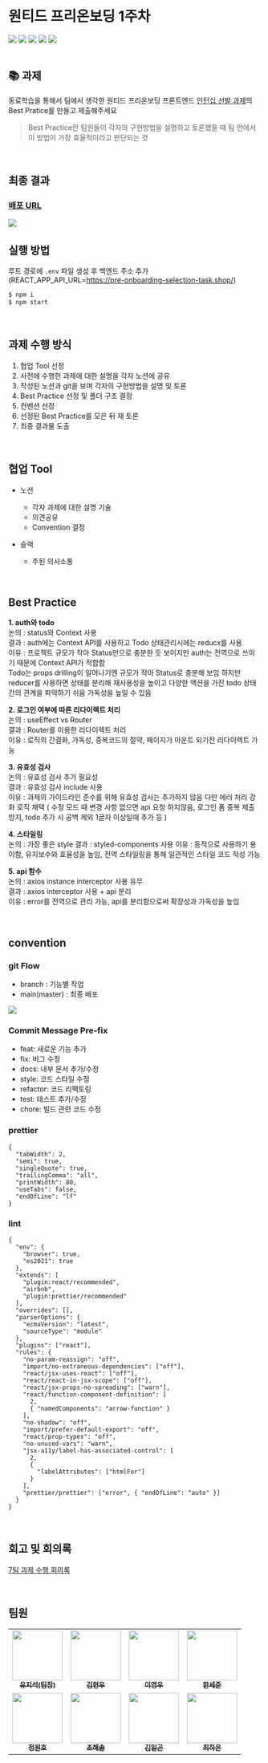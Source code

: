 # 원티드 프리온보딩 1주차
<img src="https://img.shields.io/badge/JavaScript-F7DF1E?style=flat-square&logo=JavaScript&logoColor=white"/> <img src="https://img.shields.io/badge/React-61DAFB?style=flat-square&logo=React&logoColor=white"/> <img src="https://img.shields.io/badge/styled component-DB7093?style=flat-square&logo=styled-components&logoColor=white"/> <img src="https://img.shields.io/badge/Axios-5A29E4?style=flat-square&logo=Axios&logoColor=white"/> <img src="https://img.shields.io/badge/React Router-CA4245?style=flat-square&logo=React Router&logoColor=white">   
</br>

## :books: 과제

동료학습을 통해서 팀에서 생각한 원티드 프리온보딩 프론트엔드 [인턴십 선발 과제](https://github.com/walking-sunset/selection-task)의 Best Pratice를 만들고 제출해주세요  
  > Best Practice란 팀원들이 각자의 구현방법을 설명하고 토론했을 때 팀 안에서 이 방법이 가장 효율적이라고 판단되는 것

<br/>  

## 최종 결과

### [배포 URL](http://wanted-pre-onboarding-frontend-che.s3-website.ap-northeast-2.amazonaws.com/signin)  

<img src="https://user-images.githubusercontent.com/80516736/221163889-f6e55521-5a84-402b-bb25-977f35efd3a1.gif">

</br>

## 실행 방법

루트 경로에 `.env` 파일 생성 후 백엔드 주소 추가  
(REACT_APP_API_URL=https://pre-onboarding-selection-task.shop/)

```bash
$ npm i
$ npm start
```
<br/>  

## 과제 수행 방식

1. 협업 Tool 선정
2. 사전에 수행한 과제에 대한 설명을 각자 노션에 공유
3. 작성된 노션과 git을 보며 각자의 구현방법을 설명 및 토론
4. Best Practice 선정 및 폴더 구조 결정
5. 컨벤션 산정
5. 선정된 Best Practice를 모은 뒤 재 토론
6. 최종 결과물 도출

<br/>

## 협업 Tool

* 노션
  - 각자 과제에 대한 설명 기술
  - 의견공유
  - Convention 결정

* 슬랙
  - 주된 의사소통

<br/>

## Best Practice

**1. auth와 todo**   
    논의 : status와 Context 사용  
    결과 : auth에는 Context API를 사용하고 Todo 상태관리시에는 reducx를 사용  
    이유 : 프로젝트 규모가 작아 Status만으로 충분한 듯 보이지만 auth는 전역으로 쓰이기 때문에 Context API가 적합함  
    Todo는 props drilling이 일어나기엔 규모가 작아 Status로 충분해 보임 하지만 reducer를 사용하면 상태를 분리해 재사용성을 높이고 다양한 액션을 가진 todo 상태 간의 관계을 파악하기 쉬움 가독성을 높일 수 있음
    
**2. 로그인 여부에 따른 리다이렉트 처리**    
   논의 : useEffect vs Router  
   결과 : Router를 이용한 리다이렉트 처리  
   이유 : 로직의 간결화, 가독성, 중복코드의 절약, 페이지가 마운트 되기전 리다이렉트 가능

**3. 유효성 검사**    
   논의 : 유효성 검사 추가 필요성  
   결과 : 유효성 검사 include 사용  
   이유 : 과제의 가이드라인 준수를 위해 유효성 검사는 추가하지 않음 다만 에러 처리 강화 로직 채택 ( 수정 모드 때 변경 사항 없으면 api 요청 하지않음, 로그인 폼 중복 제출 방지, todo 추가 시 공백 제외 1글자 이상일때 추가 등 )

**4. 스타일링**  
   논의 : 가장 좋은 style
   결과 : styled-components 사용
   이유 : 동적으로 사용하기 용이함, 유지보수와 효율성을 높임, 전역 스타일링을 통해 일관적인 스타일 코드 작성 가능

**5. api 함수**  
   논의 : axios instance interceptor 사용 유무  
   결과 : axios interceptor 사용 + api 분리  
   이유 : error를 전역으로 관리 가능, api를 분리함으로써 확장성과 가독성을 높임

<br/>

## convention

### **git Flow**
* branch : 기능별 작업
* main(master) : 최종 배포
<img src="https://user-images.githubusercontent.com/80516736/221170041-8b7d3762-1152-4407-a600-d9fe1e87e08d.png">

### **Commit Message Pre-fix**
- feat: 새로운 기능 추가
- fix: 버그 수정
- docs: 내부 문서 추가/수정
- style: 코드 스타일 수정
- refactor: 코드 리팩토링
- test: 테스트 추가/수정
- chore: 빌드 관련 코드 수정

### **prettier**
```
{
  "tabWidth": 2,
  "semi": true,
  "singleQuote": true,
  "trailingComma": "all",
  "printWidth": 80,
  "useTabs": false,
  "endOfLine": "lf"
}
```
### **lint**
```
{
  "env": {
    "browser": true,
    "es2021": true
  },
  "extends": [
    "plugin:react/recommended",
    "airbnb",
    "plugin:prettier/recommended"
  ],
  "overrides": [],
  "parserOptions": {
    "ecmaVersion": "latest",
    "sourceType": "module"
  },
  "plugins": ["react"],
  "rules": {
    "no-param-reassign": "off",
    "import/no-extraneous-dependencies": ["off"],
    "react/jsx-uses-react": ["off"],
    "react/react-in-jsx-scope": ["off"],
    "react/jsx-props-no-spreading": ["warn"],
    "react/function-component-definition": [
      2,
      { "namedComponents": "arrow-function" }
    ],
    "no-shadow": "off",
    "import/prefer-default-export": "off",
    "react/prop-types": "off",
    "no-unused-vars": "warn",
    "jsx-a11y/label-has-associated-control": [
      2,
      {
        "labelAttributes": ["htmlFor"]
      }
    ],
    "prettier/prettier": ["error", { "endOfLine": "auto" }] 
  }
}
```
<br/>

## 회고 및 회의록

[7팀 과제 수행 회의록]([http://wanted-pre-onboarding-frontend-che.s3-website.ap-northeast-2.amazonaws.com/signin]) 

<br/>

## 팀원


<table>
  <tbody>
    <tr>
      <td align="center"><a href="https://github.com/yujiseok"><img src="https://avatars.githubusercontent.com/u/83855636?v=4" width="100px;" alt=""/><br /><sub><b>유지석(팀장)</b></sub></a><br /></td>
      <td align="center"><a href="https://github.com/kimhw7"><img src="https://avatars.githubusercontent.com/u/100066239?v=4" width="100px;" alt=""/><br /><sub><b>김현우</b></sub></a><br /></td>
      <td align="center"><a href="https://github.com/Everylisy"><img src="https://avatars.githubusercontent.com/u/60170829?v=4" width="100px;" alt=""/><br /><sub><b>이영우</b></sub></a><br /></td>
      <td align="center"><a href="https://github.com/hansejun"><img src="https://avatars.githubusercontent.com/u/86880916?v=4" width="100px;" alt=""/><br /><sub><b>한세준</b></sub></a><br /></td>
     <tr/>
     <td align="center"><a href="https://github.com/cwonho"><img src="https://avatars.githubusercontent.com/u/104820973?v=4" width="100px;" alt=""/><br /><sub><b>정원호</b></sub></a><br /></td>
     <td align="center"><a href="https://github.com/sol-pine"><img src="https://avatars.githubusercontent.com/u/105091138?v=4" width="100px;" alt=""/><br /><sub><b>조해솔</b></sub></a><br /></td>
     <td align="center"><a href="https://github.com/ilgon0110"><img src="https://avatars.githubusercontent.com/u/82035356?v=4" width="100px;" alt=""/><br /><sub><b>김일곤</b></sub></a><br /></td>
     <td align="center"><a href="https://github.com/che-97"><img src="https://avatars.githubusercontent.com/u/80516736?v=4" width="100px;" alt=""/><br /><sub><b>최하은</b></sub></a><br /></td>
     <tr/>
  </tbody>
</table>
